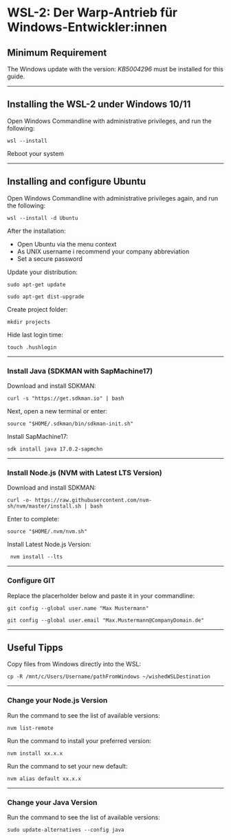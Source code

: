 # WSL-2: Der Warp-Antrieb für Windows-Entwickler:innen 

## Minimum Requirement

The Windows update with the version: _KB5004296_ must be installed for this guide.

---

## Installing the WSL-2 under Windows 10/11

Open Windows Commandline with administrative privileges, and run the following:

```shell
wsl --install
```

Reboot your system

---

## Installing and configure Ubuntu

Open Windows Commandline with administrative privileges again, and run the following:

```shell
wsl --install -d Ubuntu
```

After the installation:

- Open Ubuntu via the menu context
- As UNIX username i recommend your company abbreviation
- Set a secure password

Update your distribution:

```shell
sudo apt-get update
```

```shell
sudo apt-get dist-upgrade
```

Create project folder:

```shell
mkdir projects
```

Hide last login time:

```shell
touch .hushlogin
```

---

### Install Java (SDKMAN with SapMachine17)

Download and install SDKMAN:

```shell
curl -s "https://get.sdkman.io" | bash
```

Next, open a new terminal or enter:
```shell
source "$HOME/.sdkman/bin/sdkman-init.sh"
```

Install SapMachine17:

```shell
sdk install java 17.0.2-sapmchn
```

---

### Install Node.js (NVM with Latest LTS Version)

Download and install SDKMAN:

```shell
curl -o- https://raw.githubusercontent.com/nvm-sh/nvm/master/install.sh | bash
```

Enter to complete:
```shell
source "$HOME/.nvm/nvm.sh"
```

Install Latest Node.js Version:

```shell
 nvm install --lts
```

---

### Configure GIT

Replace the placerholder below and paste it in your commandline:

```shell
git config --global user.name "Max Mustermann"
```

```shell
git config --global user.email "Max.Mustermann@CompanyDomain.de"
```

---

## Useful Tipps

Copy files from Windows directly into the WSL:

```shell
cp -R /mnt/c/Users/Username/pathFromWindows ~/wishedWSLDestination
```

---

### Change your Node.js Version

Run the command to see the list of available versions:

```shell
nvm list-remote
```

Run the command to install your preferred version:

```shell
nvm install xx.x.x
```

Run the command to set your new default:

```shell
nvm alias default xx.x.x
```

---

### Change your Java Version

Run the command to see the list of available versions:

```shell
sudo update-alternatives --config java
```